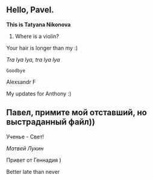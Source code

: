 ## Hello, Pavel.

**This is Tatyana Nikonova**

1. Where is a violin?

Your hair is longer than my :)

_Tra lya lya, tra lya lya_

    Goodbye

Alexsandr F

My updates for Anthony :)


## Павел, примите мой отставший, но выстраданный файл))

Ученье - Свет!

_Матвей Лукин_

Привет от Геннадия )

Better late than never